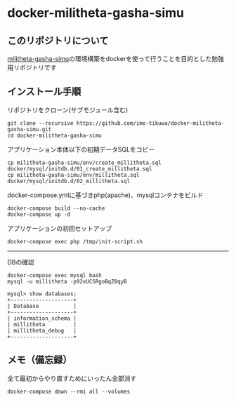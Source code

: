 # docker-militheta-gasha-simu

## このリポジトリについて
[militheta-gasha-simu](https://github.com/imo-tikuwa/militheta-gasha-simu)の環境構築をdockerを使って行うことを目的とした勉強用リポジトリです

## インストール手順
リポジトリをクローン(サブモジュール含む)
```
git clone --recursive https://github.com/imo-tikuwa/docker-militheta-gasha-simu.git
cd docker-militheta-gasha-simu
```

アプリケーション本体以下の初期データSQLをコピー
```
cp militheta-gasha-simu/env/create_millitheta.sql docker/mysql/initdb.d/01_create_millitheta.sql
cp militheta-gasha-simu/env/millitheta.sql docker/mysql/initdb.d/02_millitheta.sql
```

docker-compose.ymlに基づきphp(apache)、mysqlコンテナをビルド
```
docker-compose build --no-cache
docker-compose up -d
```

アプリケーションの初回セットアップ  
```
docker-compose exec php /tmp/init-script.sh
```

---
DBの確認
```
docker-compose exec mysql bash
mysql -u millitheta -p92xUCSRgoBqZ0qyB

mysql> show databases;
+--------------------+
| Database           |
+--------------------+
| information_schema |
| millitheta         |
| millitheta_debug   |
+--------------------+
```

## メモ（備忘録）
全て最初からやり直すためにいったん全部消す
```
docker-compose down --rmi all --volumes
```
